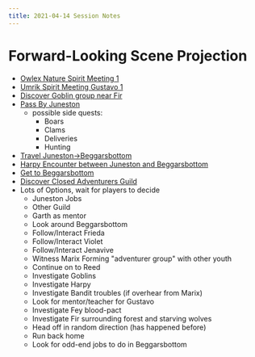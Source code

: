 ```yaml
---
title: 2021-04-14 Session Notes
---
```



# Forward-Looking Scene Projection

- [Owlex Nature Spirit Meeting 1](../scenes/nature-spirit-meeting-owlex-1.md)
- [Umrik Spirit Meeting Gustavo 1](../scenes/umrik-spirit-meeting-gustavo-1.md)
- [Discover Goblin group near Fir](../scenes/herb-collecting-around-fir.md)
- [Pass By Juneston](../scenes/pass-by-juneston-to-beggarsbottom.md)
  - possible side quests:
	- Boars
	- Clams
 	- Deliveries
	- Hunting
- [Travel Juneston->Beggarsbottom](../scenes/travel-from-june-to-beggarsbottom-1.md)
- [Harpy Encounter between Juneston and Beggarsbottom](../scenes/encounters/juneston-to-beggarsbottom-harpy-1.md)
- [Get to Beggarsbottom](../scenes/get-to-beggarsbottom.md)
- [Discover Closed Adventurers Guild](../places/adventurers-guild.md)
- Lots of Options, wait for players to decide
  - Juneston Jobs
  - Other Guild
  - Garth as mentor
  - Look around Beggarsbottom
  - Follow/Interact Frieda
  - Follow/Interact Violet
  - Follow/Interact Jenavive
  - Witness Marix Forming "adventurer group" with other youth
  - Continue on to Reed
  - Investigate Goblins
  - Investigate Harpy
  - Investigate Bandit troubles (if overhear from Marix)
  - Look for mentor/teacher for Gustavo
  - Investigate Fey blood-pact
  - Investigate Fir surrounding forest and starving wolves
  - Head off in random direction (has happened before)
  - Run back home
  - Look for odd-end jobs to do in Beggarsbottom
